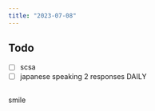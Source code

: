 ```yaml
---
title: "2023-07-08"
---
```


## Todo
- [ ] scsa
- [ ] japanese speaking 2 responses DAILY

## 

smile
